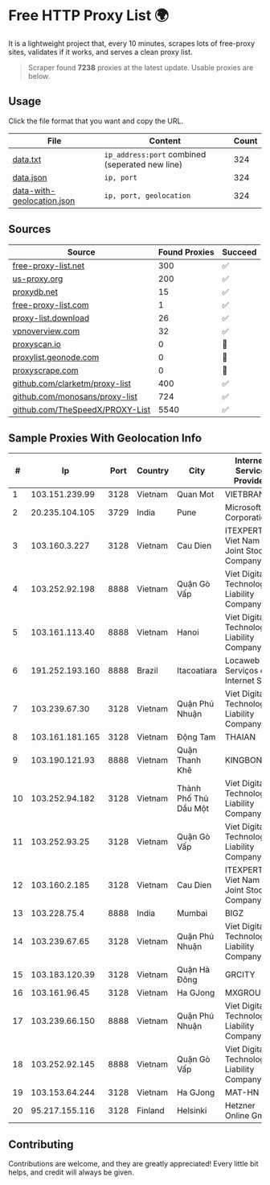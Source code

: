 
# Free HTTP Proxy List 🌍

It is a lightweight project that, every 10 minutes, scrapes lots of free-proxy sites, validates if it works, and serves a clean proxy list.


> Scraper found **7238** proxies at the latest update. Usable proxies are below.

## Usage

Click the file format that you want and copy the URL.


|File|Content|Count|
|----|-------|-----|
|[data.txt](https://raw.githubusercontent.com/themiralay/Proxy-List-World/master/data.txt)|`ip_address:port` combined (seperated new line)|324|
|[data.json](https://raw.githubusercontent.com/themiralay/Proxy-List-World/master/data.json)|`ip, port`|324|
|[data-with-geolocation.json](https://raw.githubusercontent.com/themiralay/Proxy-List-World/master/data-with-geolocation.json)|`ip, port, geolocation`|324|

## Sources

|Source|Found Proxies|Succeed|
|------|-------------|-------|
|[free-proxy-list.net](https://free-proxy-list.net)|300|✅|
|[us-proxy.org](https://www.us-proxy.org)|200|✅|
|[proxydb.net](http://proxydb.net)|15|✅|
|[free-proxy-list.com](https://free-proxy-list.com/?page=&port=&type%5B%5D=http&type%5B%5D=https&up_time=0&search=Search)|1|✅|
|[proxy-list.download](https://www.proxy-list.download/HTTP)|26|✅|
|[vpnoverview.com](https://vpnoverview.com/privacy/anonymous-browsing/free-proxy-servers)|32|✅|
|[proxyscan.io](https://www.proxyscan.io)|0|🚫|
|[proxylist.geonode.com](https://proxylist.geonode.com/api/proxy-list?limit=300&page=1&sort_by=lastChecked&sort_type=desc&protocols=http,https)|0|🚫|
|[proxyscrape.com](https://api.proxyscrape.com/v2/?request=displayproxies&protocol=http&timeout=10000&country=all&ssl=all&anonymity=all)|0|🚫|
|[github.com/clarketm/proxy-list](https://raw.githubusercontent.com/clarketm/proxy-list/master/proxy-list-raw.txt)|400|✅|
|[github.com/monosans/proxy-list](https://raw.githubusercontent.com/monosans/proxy-list/main/proxies/http.txt)|724|✅|
|[github.com/TheSpeedX/PROXY-List](https://raw.githubusercontent.com/TheSpeedX/PROXY-List/master/http.txt)|5540|✅|


## Sample Proxies With Geolocation Info

|#|Ip|Port|Country|City|Internet Service Provider|
|-|--|----|-------|----|-------------------------|
|1|103.151.239.99|3128|Vietnam|Quan Mot|VIETBRANDS|
|2|20.235.104.105|3729|India|Pune|Microsoft Corporation|
|3|103.160.3.227|3128|Vietnam|Cau Dien|ITEXPERT Viet Nam Joint Stock Company|
|4|103.252.92.198|8888|Vietnam|Quận Gò Vấp|Viet Digital Technology Liability Company|
|5|103.161.113.40|8888|Vietnam|Hanoi|Viet Digital Technology Liability Company|
|6|191.252.193.160|8888|Brazil|Itacoatiara|Locaweb Serviços de Internet S/A|
|7|103.239.67.30|3128|Vietnam|Quận Phú Nhuận|Viet Digital Technology Liability Company|
|8|103.161.181.165|3128|Vietnam|Động Tam|THAIAN|
|9|103.190.121.93|8888|Vietnam|Quận Thanh Khê|KINGBOND|
|10|103.252.94.182|3128|Vietnam|Thành Phố Thủ Dầu Một|Viet Digital Technology Liability Company|
|11|103.252.93.25|3128|Vietnam|Quận Gò Vấp|Viet Digital Technology Liability Company|
|12|103.160.2.185|3128|Vietnam|Cau Dien|ITEXPERT Viet Nam Joint Stock Company|
|13|103.228.75.4|8888|India|Mumbai|BIGZ|
|14|103.239.67.65|3128|Vietnam|Quận Phú Nhuận|Viet Digital Technology Liability Company|
|15|103.183.120.39|3128|Vietnam|Quận Hà Đông|GRCITY|
|16|103.161.96.45|3128|Vietnam|Ha GJong|MXGROUP|
|17|103.239.66.150|8888|Vietnam|Quận Phú Nhuận|Viet Digital Technology Liability Company|
|18|103.252.92.145|8888|Vietnam|Quận Gò Vấp|Viet Digital Technology Liability Company|
|19|103.153.64.244|3128|Vietnam|Ha GJong|MAT-HN|
|20|95.217.155.116|3128|Finland|Helsinki|Hetzner Online GmbH|



## Contributing

Contributions are welcome, and they are greatly appreciated! Every
little bit helps, and credit will always be given.

